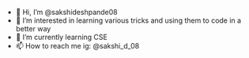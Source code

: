 - 👋 Hi, I’m @sakshideshpande08
- 👀 I’m interested in learning various tricks and using them to code in a better way
- 🌱 I’m currently learning CSE
- 📫 How to reach me ig: @sakshi_d_08

<!---
sakshideshpande08/sakshideshpande08 is a ✨ special ✨ repository because its `README.md` (this file) appears on your GitHub profile.
You can click the Preview link to take a look at your changes.
--->
